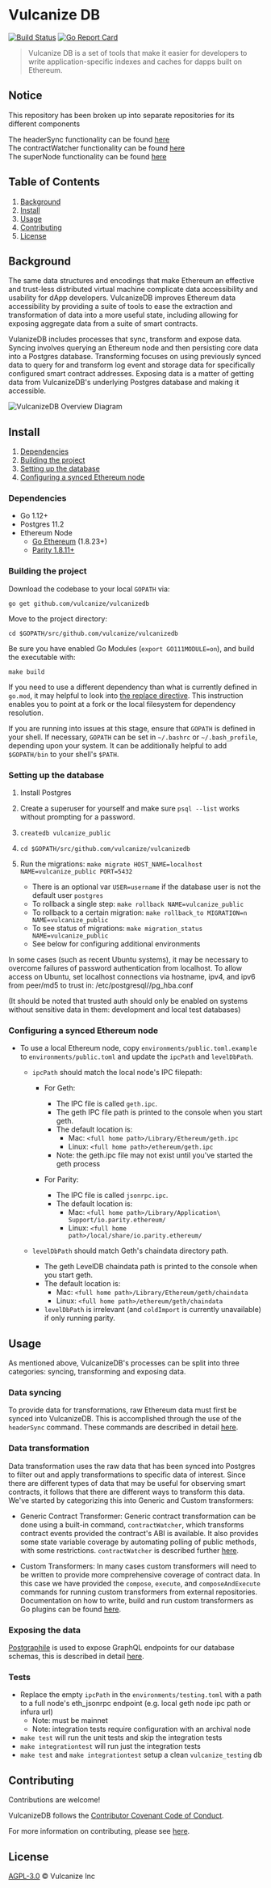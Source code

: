 # Vulcanize DB

[![Build Status](https://travis-ci.org/vulcanize/vulcanizedb.svg?branch=master)](https://travis-ci.org/vulcanize/vulcanizedb)
[![Go Report Card](https://goreportcard.com/badge/github.com/vulcanize/vulcanizedb)](https://goreportcard.com/report/github.com/vulcanize/vulcanizedb)

> Vulcanize DB is a set of tools that make it easier for developers to write application-specific indexes and caches for dapps built on Ethereum.

## Notice

This repository has been broken up into separate repositories for its different components

The headerSync functionality can be found [here](https://github.com/vulcanize/eth-header-sync)  
The contractWatcher functionality can be found [here](https://github.com/vulcanize/eth-contract-watcher)  
The superNode functionality can be found [here](https://github.com/vulcanize/ipfs-blockchain-watcher)  

## Table of Contents
1. [Background](#background)
1. [Install](#install)
1. [Usage](#usage)
1. [Contributing](#contributing)
1. [License](#license)


## Background
The same data structures and encodings that make Ethereum an effective and trust-less distributed virtual machine
complicate data accessibility and usability for dApp developers. VulcanizeDB improves Ethereum data accessibility by
providing a suite of tools to ease the extraction and transformation of data into a more useful state, including
allowing for exposing aggregate data from a suite of smart contracts.

VulanizeDB includes processes that sync, transform and expose data. Syncing involves
querying an Ethereum node and then persisting core data into a Postgres database. Transforming focuses on using previously synced data to
query for and transform log event and storage data for specifically configured smart contract addresses. Exposing data is a matter of getting
data from VulcanizeDB's underlying Postgres database and making it accessible.

![VulcanizeDB Overview Diagram](documentation/diagrams/vdb-overview.png)

## Install

1. [Dependencies](#dependencies)
1. [Building the project](#building-the-project)
1. [Setting up the database](#setting-up-the-database)
1. [Configuring a synced Ethereum node](#configuring-a-synced-ethereum-node)

### Dependencies
 - Go 1.12+
 - Postgres 11.2
 - Ethereum Node
   - [Go Ethereum](https://ethereum.github.io/go-ethereum/downloads/) (1.8.23+)
   - [Parity 1.8.11+](https://github.com/paritytech/parity/releases)

### Building the project
Download the codebase to your local `GOPATH` via:

`go get github.com/vulcanize/vulcanizedb`

Move to the project directory:

`cd $GOPATH/src/github.com/vulcanize/vulcanizedb`

Be sure you have enabled Go Modules (`export GO111MODULE=on`), and build the executable with:

`make build`

If you need to use a different dependency than what is currently defined in `go.mod`, it may helpful to look into [the replace directive](https://github.com/golang/go/wiki/Modules#when-should-i-use-the-replace-directive).
This instruction enables you to point at a fork or the local filesystem for dependency resolution.

If you are running into issues at this stage, ensure that `GOPATH` is defined in your shell.
If necessary, `GOPATH` can be set in `~/.bashrc` or `~/.bash_profile`, depending upon your system.
It can be additionally helpful to add `$GOPATH/bin` to your shell's `$PATH`.

### Setting up the database
1. Install Postgres
1. Create a superuser for yourself and make sure `psql --list` works without prompting for a password.
1. `createdb vulcanize_public`
1. `cd $GOPATH/src/github.com/vulcanize/vulcanizedb`
1.  Run the migrations: `make migrate HOST_NAME=localhost NAME=vulcanize_public PORT=5432`
    - There is an optional var `USER=username` if the database user is not the default user `postgres`
    - To rollback a single step: `make rollback NAME=vulcanize_public`
    - To rollback to a certain migration: `make rollback_to MIGRATION=n NAME=vulcanize_public`
    - To see status of migrations: `make migration_status NAME=vulcanize_public`

    * See below for configuring additional environments
    
In some cases (such as recent Ubuntu systems), it may be necessary to overcome failures of password authentication from
localhost. To allow access on Ubuntu, set localhost connections via hostname, ipv4, and ipv6 from peer/md5 to trust in: /etc/postgresql/<version>/pg_hba.conf

(It should be noted that trusted auth should only be enabled on systems without sensitive data in them: development and local test databases)

### Configuring a synced Ethereum node
- To use a local Ethereum node, copy `environments/public.toml.example` to
  `environments/public.toml` and update the `ipcPath` and `levelDbPath`.
  - `ipcPath` should match the local node's IPC filepath:
      - For Geth:
        - The IPC file is called `geth.ipc`.
        - The geth IPC file path is printed to the console when you start geth.
        - The default location is:
          - Mac: `<full home path>/Library/Ethereum/geth.ipc`
          - Linux: `<full home path>/ethereum/geth.ipc`
        - Note: the geth.ipc file may not exist until you've started the geth process

      - For Parity:
        - The IPC file is called `jsonrpc.ipc`.
        - The default location is:
          - Mac: `<full home path>/Library/Application\ Support/io.parity.ethereum/`
          - Linux: `<full home path>/local/share/io.parity.ethereum/`

  - `levelDbPath` should match Geth's chaindata directory path.
      - The geth LevelDB chaindata path is printed to the console when you start geth.
      - The default location is:
          - Mac: `<full home path>/Library/Ethereum/geth/chaindata`
          - Linux: `<full home path>/ethereum/geth/chaindata`
      - `levelDbPath` is irrelevant (and `coldImport` is currently unavailable) if only running parity.


## Usage
As mentioned above, VulcanizeDB's processes can be split into three categories: syncing, transforming and exposing data.

### Data syncing
To provide data for transformations, raw Ethereum data must first be synced into VulcanizeDB.
This is accomplished through the use of the `headerSync` command.
These commands are described in detail [here](documentation/data-syncing.md).

### Data transformation
Data transformation uses the raw data that has been synced into Postgres to filter out and apply transformations to
specific data of interest. Since there are different types of data that may be useful for observing smart contracts, it
follows that there are different ways to transform this data. We've started by categorizing this into Generic and
Custom transformers:

- Generic Contract Transformer: Generic contract transformation can be done using a built-in command,
`contractWatcher`, which transforms contract events provided the contract's ABI is available. It also
provides some state variable coverage by automating polling of public methods, with some restrictions.
`contractWatcher` is described further [here](documentation/generic-transformer.md).

- Custom Transformers: In many cases custom transformers will need to be written to provide
more comprehensive coverage of contract data. In this case we have provided the `compose`, `execute`, and
`composeAndExecute` commands for running custom transformers from external repositories. Documentation on how to write,
build and run custom transformers as Go plugins can be found
[here](documentation/custom-transformers.md).

### Exposing the data
[Postgraphile](https://www.graphile.org/postgraphile/) is used to expose GraphQL endpoints for our database schemas, this is described in detail [here](documentation/postgraphile.md).


### Tests
- Replace the empty `ipcPath` in the `environments/testing.toml` with a path to a full node's eth_jsonrpc endpoint (e.g. local geth node ipc path or infura url)
    - Note: must be mainnet
    - Note: integration tests require configuration with an archival node
- `make test` will run the unit tests and skip the integration tests
- `make integrationtest` will run just the integration tests
- `make test` and `make integrationtest` setup a clean `vulcanize_testing` db


## Contributing
Contributions are welcome!

VulcanizeDB follows the [Contributor Covenant Code of Conduct](https://www.contributor-covenant.org/version/1/4/code-of-conduct).

For more information on contributing, please see [here](documentation/contributing.md).

## License
[AGPL-3.0](LICENSE) © Vulcanize Inc